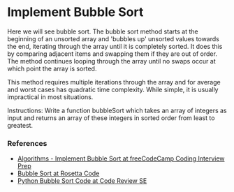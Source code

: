 <h1>Implement Bubble Sort</h1>

<p>Here we will see bubble sort. The bubble sort method starts at the beginning of an unsorted array and 'bubbles up' unsorted values towards the end, iterating through the array until it is completely sorted. It does this by comparing adjacent items and swapping them if they are out of order. The method continues looping through the array until no swaps occur at which point the array is sorted.</p>

<p>This method requires multiple iterations through the array and for average and worst cases has quadratic time complexity. While simple, it is usually impractical in most situations.</p>

<p>Instructions: Write a function bubbleSort which takes an array of integers as input and returns an array of these integers in sorted order from least to greatest.</p>

<h3>References</h3>

<ul>
  <li><a href="https://www.freecodecamp.org/learn/coding-interview-prep/algorithms/implement-bubble-sort">
    Algorithms - Implement Bubble Sort at freeCodeCamp Coding Interview Prep
  </a></li>

  <li><a href="https://rosettacode.org/wiki/Sorting_algorithms/Bubble_sort">
    Bubble Sort at Rosetta Code
  </a></li>

  <li><a href="https://codereview.stackexchange.com/questions/192894/python-bubble-sort-code">
    Python Bubble Sort Code at Code Review SE
  </a></li>
</ul>
